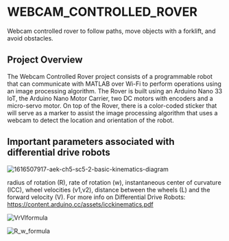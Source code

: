 # WEBCAM_CONTROLLED_ROVER
 Webcam controlled rover to follow paths, move objects with a forklift, and avoid obstacles.
 
## Project Overview
The Webcam Controlled Rover project consists of a programmable robot that can communicate with MATLAB over Wi-Fi to perform operations using an image processing algorithm. The Rover is built using an Arduino Nano 33 IoT, the Arduino Nano Motor Carrier, two DC motors with encoders and a micro-servo motor. On top of the Rover, there is a color-coded sticker that will serve as a marker to assist the image processing algorithm that uses a webcam to detect the location and orientation of the robot.

## Important parameters associated with differential drive robots

![1616507917-aek-ch5-sc5-2-basic-kinematics-diagram](https://user-images.githubusercontent.com/120835150/221378331-ce6e9b87-0845-4129-a2c4-054cdc7b3953.jpg)

radius of rotation (R), rate of rotation (w), instantaneous center of curvature (ICC), wheel velocities (v1,v2), distance between the wheels (L) and the forward velocity (V). 
For more info on Differential Drive Robots: https://content.arduino.cc/assets/icckinematics.pdf

![VrVlformula](https://user-images.githubusercontent.com/120835150/221384363-47a95088-8770-40f2-9b4f-1b0048e30852.PNG)

![R_w_formula](https://user-images.githubusercontent.com/120835150/221384368-c11c8ed1-da5b-48d7-9428-9dd675bb64ff.PNG)
